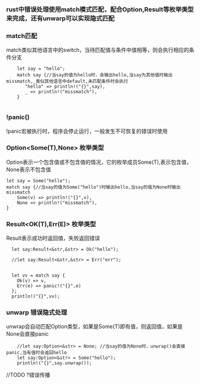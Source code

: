 ### rust中错误处理使用match模式匹配，配合Option,Result等枚举类型来完成，还有unwarp可以实现隐式匹配


### match匹配
match类似其他语言中的switch，当待匹配值与条件中值相等，则会执行相应的条件分支
```
    let say = "hello";
    match say {//当say的值为hello时，会输出hello,当say为其他值时输出missmatch,_类似其他语言中default,未匹配条件时会执行
       "hello" => println!("{}",say),
       _ => println!("missmatch"),
    }
    
```

### !panic()
!panic宏被执行时，程序会停止运行，一般发生不可恢复的错误时使用


### Option<Some(T),None> 枚举类型
Option表示一个包含值或不包含值的情况，它的枚举成员Some(T),表示包含值，None表示不包含值
```
let say = Some("hello");
match say {//当say的值为Some("hello")时输出hello,当say的值为None时输出missmatch
    Some(v) => println!("{}",v),
    None => println!("missmatch"),
}
```

### Result<OK(T),Err(E)> 枚举类型
Result表示成功时返回值，失败返回错误
```
  let say:Result<&str,&str> = Ok("hello");
   
  //let say:Result<&str,&str> = Err("err");


  let vv = match say {
    Ok(v) => v,
    Err(e) => panic!("{}",e)
  };
  println!("{}",vv); 
```

### unwarp 错误隐式处理
unwrap会自动匹配Option类型，如果是Some(T)即有值，则返回值，如果是None会直接panic
```
    //let say:Option<&str> = None; //当say的值为None时，unwrap()会直接panic,当有值时会返回hello
    let say:Option<&str> = Some("hello");
    println!("{}",say.unwrap());
```

//TODO ?错误传播

